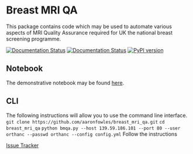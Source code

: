 # Breast MRI QA
This package contains code which may be used to automate various aspects of MRI Quality Assurance required for UK the national breast screening programme.

[![Documentation Status](https://readthedocs.org/projects/breast-mri-qa/badge/?version=latest)](http://breast-mri-qa.readthedocs.io/en/latest/?badge=latest)
[![Documentation Status](https://readthedocs.org/projects/breast-mri-qa/badge/?version=0.1.2)](http://breast-mri-qa.readthedocs.io/en/0.1.2/?badge=0.1.2)
[![PyPI version](https://badge.fury.io/py/breast_mri_qa.svg)](https://badge.fury.io/py/breast_mri_qa)

## Notebook
The demonstrative notebook may be found [here](ExampleBreastMRI.ipynb).

## CLI
The following instructions will allow you to use the command line interface.
`git clone https://github.com/aaronfowles/breast_mri_qa.git`
`cd breast_mri_qa`
`python bmqa.py --host 139.59.186.101 --port 80 --user orthanc --passwd orthanc --config config.yml`
Follow the instructions




[Issue Tracker](https://github.com/aaronfowles/breast_mri_qa/issues)
